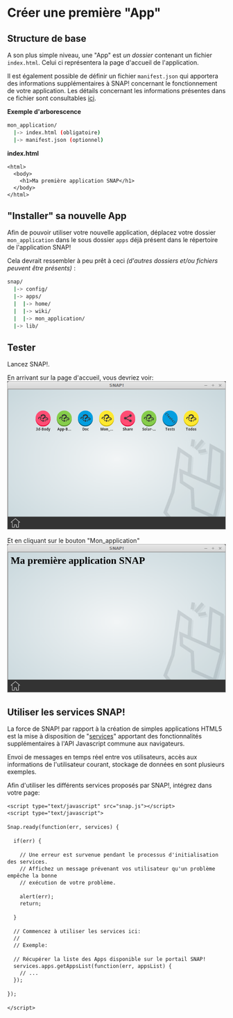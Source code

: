Créer une première "App"
========================

Structure de base
-----------------

A son plus simple niveau, une "App" est *un dossier* contenant un fichier `index.html`.
Celui ci représentera la page d'accueil de l'application.

Il est également possible de définir un fichier `manifest.json` qui apportera des informations supplémentaires
à SNAP! concernant le fonctionnement de votre application. Les détails concernant les informations présentes
dans ce fichier sont consultables [ici](manifest-app.md).

**Exemple d'arborescence**

```bash
mon_application/
  |-> index.html (obligatoire)
  |-> manifest.json (optionnel)
```

**index.html**

```
<html>
  <body>
    <h1>Ma première application SNAP</h1>
  </body>
</html>
```

"Installer" sa nouvelle App
---------------------------

Afin de pouvoir utiliser votre nouvelle application, déplacez votre dossier `mon_application` dans le sous dossier `apps` déjà présent dans le répertoire de l'application SNAP!

Cela devrait ressembler à peu prêt à ceci *(d'autres dossiers et/ou fichiers peuvent être présents)* :
```bash
snap/
  |-> config/
  |-> apps/
  |  |-> home/
  |  |-> wiki/
  |  |-> mon_application/
  |-> lib/
```

Tester
------

Lancez SNAP!.

En arrivant sur la page d'accueil, vous devriez voir:
![Écran d'accueil](images/premiere_app_img_1.png "Écran d'accueil")

Et en cliquant sur le bouton "Mon_application"
![Page principale de votre application](images/premiere_app_img_2.png "Page principale de votre application")

Utiliser les services SNAP!
---------------------------

La force de SNAP! par rapport à la création de simples applications HTML5 est la mise à disposition de "[services](../../documentation/client/services.md)" apportant des fonctionnalités supplémentaires à l'API Javascript commune aux navigateurs.

Envoi de messages en temps réel entre vos utilisateurs, accès aux informations de l'utilisateur courant, stockage de données en sont plusieurs exemples.

Afin d'utiliser les différents services proposés par SNAP!, intégrez dans votre page:

```
<script type="text/javascript" src="snap.js"></script>
<script type="text/javascript">

Snap.ready(function(err, services) {

  if(err) {

    // Une erreur est survenue pendant le processus d'initialisation des services.
    // Affichez un message prévenant vos utilisateur qu'un problème empêche la bonne
    // exécution de votre problème.

    alert(err);
    return;

  }

  // Commencez à utiliser les services ici:
  //
  // Exemple:

  // Récupérer la liste des Apps disponible sur le portail SNAP!
  services.apps.getAppsList(function(err, appsList) {
    // ...
  });

});

</script>
```
